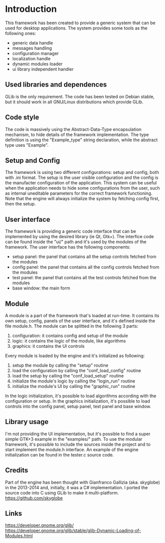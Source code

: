
# Introduction
This framework has been created to provide a generic system that can be used for desktop applications. 
The system provides some tools as the following ones:
* generic data handle
* messages handling
* configuration manager
* localization handle
* dynamic modules loader
* ui library independent handler

## Used libraries and dependences
GLib is the only requirement. The code has been tested on Debian stable, but it should work in all GNU/Linux
distributions which provide GLib.

## Code style
The code is massively using the Abstract-Data-Type encapsulation mechanism, to hide details of the framework
implementation. The type definition is using the "Example\_type" string declaration, while the abstract type uses "Example".

## Setup and Config
The framework is using two different configurations: setup and config, both with .ini format.
The setup is the user visible configuration and the config is the manufacter configuration of the application.
This system can be useful when the application needs to hide some configurations from the user, such as internal
uneditable parameters for the correct framework functioning.
Note that the engine will always initialize the system by fetching config first, then the setup.

## User interface
The framework is providing a generic code interface that can be implemented by using the desired library (ie Qt, Gtk+).
The interfice code can be found inside the "ui/" path and it's used by the modules of the framework.
The user interface has the following components:
* setup panel: the panel that contains all the setup controls fetched from the modules
* config panel: the panel that contains all the config controls fetched from the modules
* test panel: the panel that contains all the test controls fetched from the modules
* base window: the main form

## Module
A module is a part of the framework that's loaded at run-time. It contains its own setup, config, panels of the user
interface, and it's defined inside the file module.h. The module can be splitted in the following 3 parts:
1. configuration: it contains config and setup of the module
2. logic: it contains the logic of the module, like algorithms
3. graphics: it contains the UI controls

Every module is loaded by the engine and it's initialized as following:
1. setup the module by calling the "setup" routine
2. load the configuration by calling the "conf\_load\_config" routine
3. load the setup by calling the "conf\_load\_setup" routine
4. initialize the module's logic by calling the "login\_run" routine
5. initialize the module's UI by calling the "graphic\_run" routine

In the logic initialization, it's possible to load algorithms according with the configuration or setup.
In the graphics initialization, it's possible to load controls into the config panel, setup panel, test panel and base
window.

## Library usage
I'm not providing the UI implementation, but it's possible to find a super simple GTK+3 example in the "examples/" path. 
To use the modular framework, it's possible to include the sources inside the project and to start implement the module.h interface.
An example of the engine initialization can be found in the tester.c source code.

## Credits
Part of the engine has been thought with Gianfranco Gallizia (aka. skyglobe) in the 2013-2014 and, initially, it was a C# implementation. 
I ported the source code into C using GLib to make it multi-platform.
https://github.com/skyglobe

## Links
https://developer.gnome.org/glib/
https://developer.gnome.org/glib/stable/glib-Dynamic-Loading-of-Modules.html
